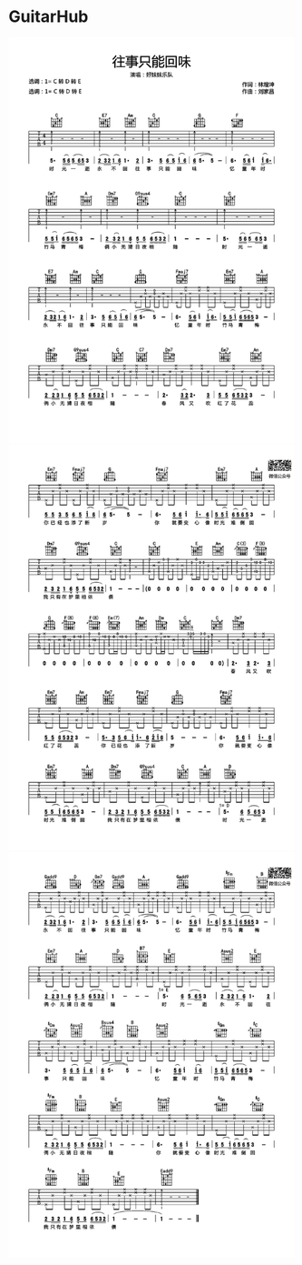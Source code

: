 # GuitarHub

![往事只能回味吉他谱_好妹妹乐队_C转D转E调原版编配_0](./往事只能回味吉他谱_好妹妹乐队_C转D转E调原版编配_0.jpg)
![往事只能回味吉他谱_好妹妹乐队_C转D转E调原版编配_1](./往事只能回味吉他谱_好妹妹乐队_C转D转E调原版编配_1.jpg)
![往事只能回味吉他谱_好妹妹乐队_C转D转E调原版编配_2](./往事只能回味吉他谱_好妹妹乐队_C转D转E调原版编配_2.jpg)
